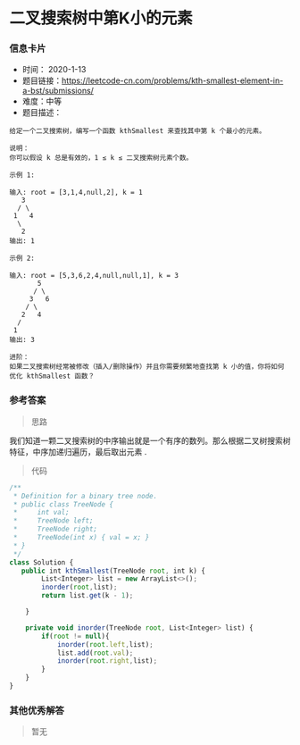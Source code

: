 # 二叉搜索树中第K小的元素

### 信息卡片

- 时间： 2020-1-13
- 题目链接：https://leetcode-cn.com/problems/kth-smallest-element-in-a-bst/submissions/
- 难度：中等
- 题目描述：

```
给定一个二叉搜索树，编写一个函数 kthSmallest 来查找其中第 k 个最小的元素。

说明：
你可以假设 k 总是有效的，1 ≤ k ≤ 二叉搜索树元素个数。

示例 1:

输入: root = [3,1,4,null,2], k = 1
   3
  / \
 1   4
  \
   2
输出: 1

示例 2:

输入: root = [5,3,6,2,4,null,null,1], k = 3
       5
      / \
     3   6
    / \
   2   4
  /
 1
输出: 3

进阶：
如果二叉搜索树经常被修改（插入/删除操作）并且你需要频繁地查找第 k 小的值，你将如何优化 kthSmallest 函数？
```



### 参考答案

> 思路

我们知道一颗二叉搜索树的中序输出就是一个有序的数列。那么根据二叉树搜索树特征，中序加递归遍历，最后取出元素 .



> 代码

```js
/**
 * Definition for a binary tree node.
 * public class TreeNode {
 *     int val;
 *     TreeNode left;
 *     TreeNode right;
 *     TreeNode(int x) { val = x; }
 * }
 */
class Solution {
   public int kthSmallest(TreeNode root, int k) {
        List<Integer> list = new ArrayList<>();
        inorder(root,list);
        return list.get(k - 1);

    }

    private void inorder(TreeNode root, List<Integer> list) {
        if(root != null){
            inorder(root.left,list);
            list.add(root.val);
            inorder(root.right,list);
        }
    }
}
```





### 其他优秀解答

> 暂无







